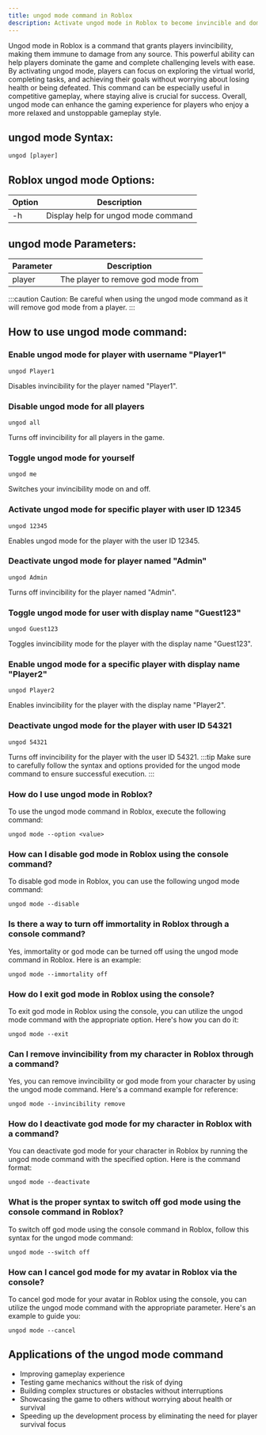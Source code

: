 ```yaml
---
title: ungod mode command in Roblox
description: Activate ungod mode in Roblox to become invincible and dominate the game. Level up your gameplay with this powerful command.
---
```


Ungod mode in Roblox is a command that grants players invincibility, making them immune to damage from any source. This powerful ability can help players dominate the game and complete challenging levels with ease. By activating ungod mode, players can focus on exploring the virtual world, completing tasks, and achieving their goals without worrying about losing health or being defeated. This command can be especially useful in competitive gameplay, where staying alive is crucial for success. Overall, ungod mode can enhance the gaming experience for players who enjoy a more relaxed and unstoppable gameplay style.

## ungod mode Syntax:
```console
ungod [player]
```
## Roblox ungod mode Options:
| Option    | Description             |
|-----------|-------------------------|
| -h        | Display help for ungod mode command    |

## ungod mode Parameters:
| Parameter | Description              |
|-----------|--------------------------|
| player    | The player to remove god mode from               |

:::caution
Caution: Be careful when using the ungod mode command as it will remove god mode from a player.
:::

## How to use ungod mode command:
### Enable ungod mode for player with username "Player1"
```console
ungod Player1
```
Disables invincibility for the player named "Player1".

### Disable ungod mode for all players
```console
ungod all
```
Turns off invincibility for all players in the game.

### Toggle ungod mode for yourself
```console
ungod me
```
Switches your invincibility mode on and off.

### Activate ungod mode for specific player with user ID 12345
```console
ungod 12345
```
Enables ungod mode for the player with the user ID 12345.

### Deactivate ungod mode for player named "Admin"
```console
ungod Admin
```
Turns off invincibility for the player named "Admin".

### Toggle ungod mode for user with display name "Guest123"
```console
ungod Guest123
```
Toggles invincibility mode for the player with the display name "Guest123".

### Enable ungod mode for a specific player with display name "Player2"
```console
ungod Player2
```
Enables invincibility for the player with the display name "Player2".

### Deactivate ungod mode for the player with user ID 54321
```console
ungod 54321
```
Turns off invincibility for the player with the user ID 54321.
:::tip
Make sure to carefully follow the syntax and options provided for the ungod mode command to ensure successful execution.
:::

### How do I use ungod mode in Roblox?
To use the ungod mode command in Roblox, execute the following command:
```console
ungod mode --option <value>
```

### How can I disable god mode in Roblox using the console command?
To disable god mode in Roblox, you can use the following ungod mode command:
```console
ungod mode --disable
```

### Is there a way to turn off immortality in Roblox through a console command?
Yes, immortality or god mode can be turned off using the ungod mode command in Roblox. Here is an example:
```console
ungod mode --immortality off
```

### How do I exit god mode in Roblox using the console?
To exit god mode in Roblox using the console, you can utilize the ungod mode command with the appropriate option. Here's how you can do it:
```console
ungod mode --exit
```

### Can I remove invincibility from my character in Roblox through a command?
Yes, you can remove invincibility or god mode from your character by using the ungod mode command. Here's a command example for reference:
```console
ungod mode --invincibility remove
```

### How do I deactivate god mode for my character in Roblox with a command?
You can deactivate god mode for your character in Roblox by running the ungod mode command with the specified option. Here is the command format:
```console
ungod mode --deactivate
```

### What is the proper syntax to switch off god mode using the console command in Roblox?
To switch off god mode using the console command in Roblox, follow this syntax for the ungod mode command:
```console
ungod mode --switch off
```

### How can I cancel god mode for my avatar in Roblox via the console?
To cancel god mode for your avatar in Roblox using the console, you can utilize the ungod mode command with the appropriate parameter. Here's an example to guide you:
```console
ungod mode --cancel
```
## Applications of the ungod mode command

- Improving gameplay experience
- Testing game mechanics without the risk of dying
- Building complex structures or obstacles without interruptions
- Showcasing the game to others without worrying about health or survival
- Speeding up the development process by eliminating the need for player survival focus